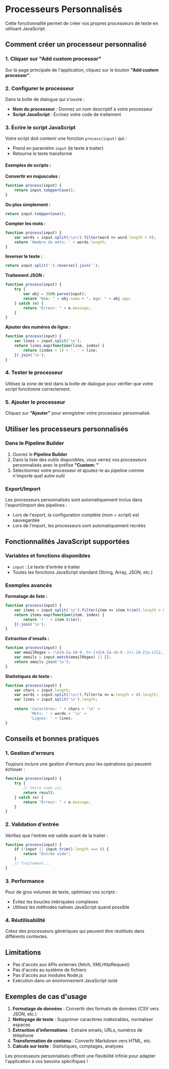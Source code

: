 # Processeurs Personnalisés

Cette fonctionnalité permet de créer vos propres processeurs de texte en utilisant JavaScript.

## Comment créer un processeur personnalisé

### 1. Cliquer sur "Add custom processor"
Sur la page principale de l'application, cliquez sur le bouton **"Add custom processor"**.

### 2. Configurer le processeur
Dans la boîte de dialogue qui s'ouvre :

- **Nom du processeur** : Donnez un nom descriptif à votre processeur
- **Script JavaScript** : Écrivez votre code de traitement

### 3. Écrire le script JavaScript

Votre script doit contenir une fonction `process(input)` qui :
- Prend en paramètre `input` (le texte à traiter)
- Retourne le texte transformé

#### Exemples de scripts :

**Convertir en majuscules :**
```javascript
function process(input) {
    return input.toUpperCase();
}
```

**Ou plus simplement :**
```javascript
return input.toUpperCase();
```

**Compter les mots :**
```javascript
function process(input) {
    var words = input.split(/\s+/).filter(word => word.length > 0);
    return 'Nombre de mots: ' + words.length;
}
```

**Inverser le texte :**
```javascript
return input.split('').reverse().join('');
```

**Traitement JSON :**
```javascript
function process(input) {
    try {
        var obj = JSON.parse(input);
        return "Nom: " + obj.name + ", Age: " + obj.age;
    } catch (e) {
        return "Erreur: " + e.message;
    }
}
```

**Ajouter des numéros de ligne :**
```javascript
function process(input) {
    var lines = input.split('\n');
    return lines.map(function(line, index) {
        return (index + 1) + '. ' + line;
    }).join('\n');
}
```

### 4. Tester le processeur
Utilisez la zone de test dans la boîte de dialogue pour vérifier que votre script fonctionne correctement.

### 5. Ajouter le processeur
Cliquez sur **"Ajouter"** pour enregistrer votre processeur personnalisé.

## Utiliser les processeurs personnalisés

### Dans le Pipeline Builder
1. Ouvrez le **Pipeline Builder**
2. Dans la liste des outils disponibles, vous verrez vos processeurs personnalisés avec le préfixe **"Custom: "**
3. Sélectionnez votre processeur et ajoutez-le au pipeline comme n'importe quel autre outil

### Export/Import
Les processeurs personnalisés sont automatiquement inclus dans l'export/import des pipelines :
- Lors de l'export, la configuration complète (nom + script) est sauvegardée
- Lors de l'import, les processeurs sont automatiquement recréés

## Fonctionnalités JavaScript supportées

### Variables et fonctions disponibles
- `input` : Le texte d'entrée à traiter
- Toutes les fonctions JavaScript standard (String, Array, JSON, etc.)

### Exemples avancés

**Formatage de liste :**
```javascript
function process(input) {
    var items = input.split('\n').filter(item => item.trim().length > 0);
    return items.map(function(item, index) {
        return '• ' + item.trim();
    }).join('\n');
}
```

**Extraction d'emails :**
```javascript
function process(input) {
    var emailRegex = /\b[A-Za-z0-9._%+-]+@[A-Za-z0-9.-]+\.[A-Z|a-z]{2,}\b/g;
    var emails = input.match(emailRegex) || [];
    return emails.join('\n');
}
```

**Statistiques de texte :**
```javascript
function process(input) {
    var chars = input.length;
    var words = input.split(/\s+/).filter(w => w.length > 0).length;
    var lines = input.split('\n').length;
    
    return 'Caractères: ' + chars + '\n' +
           'Mots: ' + words + '\n' +
           'Lignes: ' + lines;
}
```

## Conseils et bonnes pratiques

### 1. Gestion d'erreurs
Toujours inclure une gestion d'erreurs pour les opérations qui peuvent échouer :
```javascript
function process(input) {
    try {
        // Votre code ici
        return result;
    } catch (e) {
        return "Erreur: " + e.message;
    }
}
```

### 2. Validation d'entrée
Vérifiez que l'entrée est valide avant de la traiter :
```javascript
function process(input) {
    if (!input || input.trim().length === 0) {
        return "Entrée vide";
    }
    // Traitement...
}
```

### 3. Performance
Pour de gros volumes de texte, optimisez vos scripts :
- Évitez les boucles imbriquées complexes
- Utilisez les méthodes natives JavaScript quand possible

### 4. Réutilisabilité
Créez des processeurs génériques qui peuvent être réutilisés dans différents contextes.

## Limitations

- Pas d'accès aux APIs externes (fetch, XMLHttpRequest)
- Pas d'accès au système de fichiers
- Pas d'accès aux modules Node.js
- Exécution dans un environnement JavaScript isolé

## Exemples de cas d'usage

1. **Formatage de données** : Convertir des formats de données (CSV vers JSON, etc.)
2. **Nettoyage de texte** : Supprimer caractères indésirables, normaliser espaces
3. **Extraction d'informations** : Extraire emails, URLs, numéros de téléphone
4. **Transformation de contenu** : Convertir Markdown vers HTML, etc.
5. **Calculs sur texte** : Statistiques, comptages, analyses

Les processeurs personnalisés offrent une flexibilité infinie pour adapter l'application à vos besoins spécifiques !
